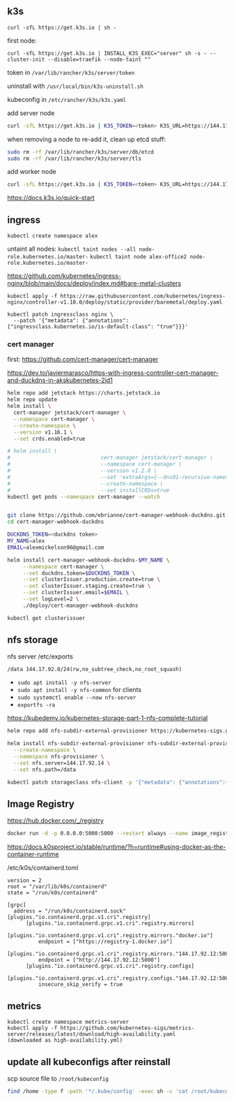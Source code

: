 
## k3s 

`curl -sfL https://get.k3s.io | sh -`


first node:

`curl -sfL https://get.k3s.io | INSTALL_K3S_EXEC="server" sh -s - --cluster-init --disable=traefik --node-taint "" `

token in `/var/lib/rancher/k3s/server/token`


uninstall with `/usr/local/bin/k3s-uninstall.sh`

kubeconfig in `/etc/rancher/k3s/k3s.yaml`


add server node
```bash
curl -sfL https://get.k3s.io | K3S_TOKEN=<token> K3S_URL=https://144.17.92.11:6443 sh -s - server  --disable=traefik --node-taint ""
```

when removing a node to re-add it, clean up etcd stuff:
```bash
sudo rm -rf /var/lib/rancher/k3s/server/db/etcd
sudo rm -rf /var/lib/rancher/k3s/server/tls
```


add worker node
```bash
curl -sfL https://get.k3s.io | K3S_TOKEN=<token> K3S_URL=https://144.17.92.11:6443 sh -s - 
```


<https://docs.k3s.io/quick-start>

<!-- k0s has betrayed me -->
<!-- ## install cluster
```bash
k0sctl apply --config k0sctl.yaml
```

get up to date starting config with `k0sctl init`


```bash
sudo k0s install controller --enable-metrics-scraper
``` -->

## ingress

`kubectl create namespace alex`

untaint all nodes: `kubectl taint nodes --all node-role.kubernetes.io/master-`
`kubectl taint node alex-office2 node-role.kubernetes.io/master-`

<https://github.com/kubernetes/ingress-nginx/blob/main/docs/deploy/index.md#bare-metal-clusters>


`kubectl apply -f https://raw.githubusercontent.com/kubernetes/ingress-nginx/controller-v1.10.0/deploy/static/provider/baremetal/deploy.yaml`

```
kubectl patch ingressclass nginx \
  --patch '{"metadata": {"annotations": {"ingressclass.kubernetes.io/is-default-class": "true"}}}'
```

### cert manager

first: <https://github.com/cert-manager/cert-manager>

<https://dev.to/javiermarasco/https-with-ingress-controller-cert-manager-and-duckdns-in-akskubernetes-2jd1>


```bash
helm repo add jetstack https://charts.jetstack.io
helm repo update
helm install \
  cert-manager jetstack/cert-manager \
  --namespace cert-manager \
  --create-namespace \
  --version v1.16.1 \
  --set crds.enabled=true

# helm install \
#                             cert-manager jetstack/cert-manager \
#                             --namespace cert-manager \
#                             --version v1.2.0 \
#                             --set 'extraArgs={--dns01-recursive-nameservers=8.8.8.8:53\,1.1.1.1:53}' \
#                             --create-namespace \
#                             --set installCRDs=true
kubectl get pods --namespace cert-manager --watch


git clone https://github.com/ebrianne/cert-manager-webhook-duckdns.git
cd cert-manager-webhook-duckdns

DUCKDNS_TOKEN=<duckdns token>
MY_NAME=alex
EMAIL=alexmickelson96@gmail.com

helm install cert-manager-webhook-duckdns-$MY_NAME \
     --namespace cert-manager \
     --set duckdns.token=$DUCKDNS_TOKEN \
     --set clusterIssuer.production.create=true \
     --set clusterIssuer.staging.create=true \
     --set clusterIssuer.email=$EMAIL \
     --set logLevel=2 \
     ./deploy/cert-manager-webhook-duckdns

kubectl get clusterissuer
```


## nfs storage

nfs server /etc/exports

```
/data 144.17.92.0/24(rw,no_subtree_check,no_root_squash)
```
- `sudo apt install -y nfs-server`
- `sudo apt install -y nfs-common` for clients
- `sudo systemctl enable --now nfs-server`
- `exportfs -ra`



<https://kubedemy.io/kubernetes-storage-part-1-nfs-complete-tutorial>

```bash
helm repo add nfs-subdir-external-provisioner https://kubernetes-sigs.github.io/nfs-subdir-external-provisioner

helm install nfs-subdir-external-provisioner nfs-subdir-external-provisioner/nfs-subdir-external-provisioner \
  --create-namespace \
  --namespace nfs-provisioner \
  --set nfs.server=144.17.92.14 \
  --set nfs.path=/data

kubectl patch storageclass nfs-client -p '{"metadata": {"annotations":{"storageclass.kubernetes.io/is-default-class":"true"}}}'
```


## Image Registry

https://hub.docker.com/_/registry


<!-- in office 2 -->

```bash
docker run -d -p 0.0.0.0:5000:5000 --restart always --name image_registry registry:2
```

<https://docs.k0sproject.io/stable/runtime/?h=runtime#using-docker-as-the-container-runtime>

/etc/k0s/containerd.toml

```
version = 2
root = "/var/lib/k0s/containerd"
state = "/run/k0s/containerd"

[grpc]
  address = "/run/k0s/containerd.sock"
[plugins."io.containerd.grpc.v1.cri".registry]
      [plugins."io.containerd.grpc.v1.cri".registry.mirrors]
        [plugins."io.containerd.grpc.v1.cri".registry.mirrors."docker.io"]
          endpoint = ["https://registry-1.docker.io"]
        [plugins."io.containerd.grpc.v1.cri".registry.mirrors."144.17.92.12:5000"]
          endpoint = ["http://144.17.92.12:5000"]
      [plugins."io.containerd.grpc.v1.cri".registry.configs]
        [plugins."io.containerd.grpc.v1.cri".registry.configs."144.17.92.12:5000".tls]
          insecure_skip_verify = true

```


## metrics


```
kubectl create namespace metrics-server
kubectl apply -f https://github.com/kubernetes-sigs/metrics-server/releases/latest/download/high-availability.yaml
(downloaded as high-availability.yml)
```


## update all kubeconfigs after reinstall

scp source file to `/root/kubeconfig`

```bash
find /home -type f -path '*/.kube/config' -exec sh -c 'cat /root/kubeconfig > "$1"' _ {} \;
```